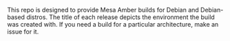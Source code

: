 This repo is designed to provide Mesa Amber builds for Debian and Debian-based distros. The title of each release depicts the environment the build was created with. If you need a build for a particular architecture, make an issue for it.
